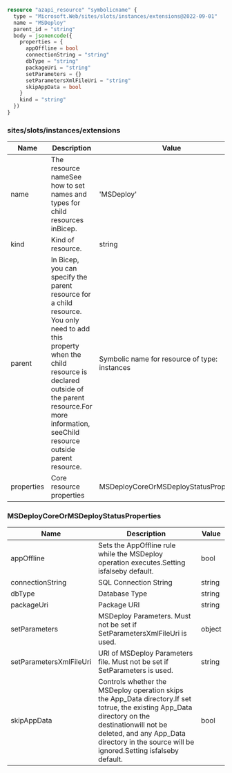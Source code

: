 ```terraform
resource "azapi_resource" "symbolicname" {
  type = "Microsoft.Web/sites/slots/instances/extensions@2022-09-01"
  name = "MSDeploy"
  parent_id = "string"
  body = jsonencode({
    properties = {
      appOffline = bool
      connectionString = "string"
      dbType = "string"
      packageUri = "string"
      setParameters = {}
      setParametersXmlFileUri = "string"
      skipAppData = bool
    }
    kind = "string"
  })
}

```

### sites/slots/instances/extensions

| Name | Description | Value |
|-|-|-|
| name | The resource nameSee how to set names and types for child resources inBicep. | 'MSDeploy' |
| kind | Kind of resource. | string |
| parent | In Bicep, you can specify the parent resource for a child resource. You only need to add this property when the child resource is declared outside of the parent resource.For more information, seeChild resource outside parent resource. | Symbolic name for resource of type: instances |
| properties | Core resource properties | MSDeployCoreOrMSDeployStatusProperties |


### MSDeployCoreOrMSDeployStatusProperties

| Name | Description | Value |
|-|-|-|
| appOffline | Sets the AppOffline rule while the MSDeploy operation executes.Setting isfalseby default. | bool |
| connectionString | SQL Connection String | string |
| dbType | Database Type | string |
| packageUri | Package URI | string |
| setParameters | MSDeploy Parameters. Must not be set if SetParametersXmlFileUri is used. | object |
| setParametersXmlFileUri | URI of MSDeploy Parameters file. Must not be set if SetParameters is used. | string |
| skipAppData | Controls whether the MSDeploy operation skips the App_Data directory.If set totrue, the existing App_Data directory on the destinationwill not be deleted, and any App_Data directory in the source will be ignored.Setting isfalseby default. | bool |


